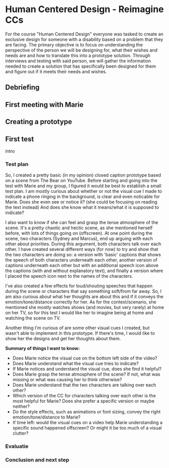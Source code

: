 # Human Centered Design - Reimagine CCs

For the course "Human Centered Design" everyone was tasked to create an exclusive design for someone with a disability based on a problem that they are facing. The primary objective is to focus on understanding the perspective of the person we will be designing for, what their wishes and needs are and how to translate this into a prototype solution. Through interviews and testing with said person, we will gather the information needed to create a solution that has specifically been designed for them and figure out if it meets their needs and wishes.

## Debriefing


## First meeting with Marie

## Creating a prototype

## First test

intro

### Test plan
So, I created a pretty basic (in my opinion) closed caption prototype based on a scene from The Bear on YouTube. Before starting and going into the test with Marie and my group, I figured it would be best to establish a small test plan. I am mostly curious about whether or not the visual cue I made to indicate a phone ringing in the background, is clear and even noticable for Marie. Does she even see or notice it? (she could be focusing on reading the text instead) And does she know what it means/what it is supposed to indicate? 

I also want to know if she can feel and grasp the tense atmosphere of the scene. It's a pretty chaotic and hectic scene, as she mentioned herself before, with lots of things going on (offscreen). At one point during the scene, two characters (Sydney and Marcus), end up arguing with each other about priorities. During this argument, both characters talk over each other. I have created several different ways (for now) to try and show that the two characters are doing so: a version with 'basic' captions that shows the speech of both characters underneath each other, another version of captions underneath each other but with an additional speech icon above the captions (with and without explanatory text), and finally a version where I placed the speech icon next to the names of the characters.

I've also created a few effects for loud/shouting speeches that happen during the scene or characters that say something soft/from far away. So, I am also curious about what her thoughts are about this and if it conveys the emotion/tone/distance correctly for her. As for the context/scenario, she mentioned she mostly watches shows (and movies, but very rarely) at home on her TV, so for this test I would like her to imagine being at home and watching the scene on TV. 

Another thing I'm curious of are some other visual cues I created, but wasn't able to implement in this prototype. If there's time, I would like to show her the designs and get her thoughts about them.

**Summary of things I want to know:**
- Does Marie notice the visual cue on the bottom left side of the video?
- Does Marie understand what the visual cue tries to indicate?
- If Marie notices and understand the visual cue, does she find it helpful?
- Does Marie grasp the tense atmosphere of the scene? If not, what was missing or what was causing her to think otherwise?
- Does Marie understand that the two characters are talking over each other?
- Which version of the CC for characters talking over each other is the most helpful for Marie? Does she prefer a specific version or maybe neither?
- Do the style effects, such as animations or font sizing, convey the right emotion/tone/distance to Marie?
- If time left: would the visual cues on a video help Marie understanding a specific sound happened offscreen? Or might it be too much of a visual clutter?

### Evaluatie

### Conclusion and next step
